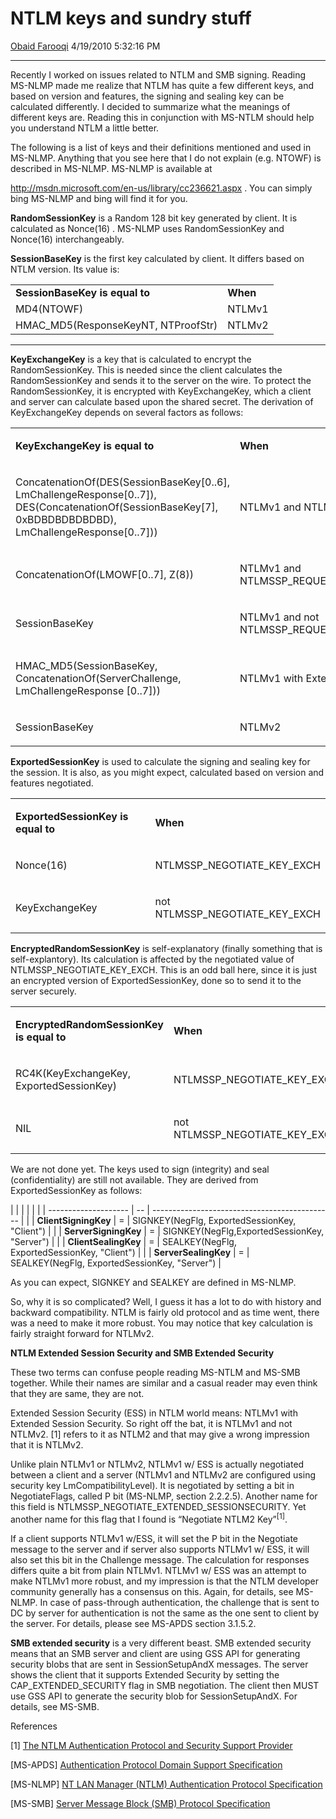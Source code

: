 <div id="page">

# NTLM keys and sundry stuff

[Obaid
Farooqi](https://social.msdn.microsoft.com/profile/Obaid%20Farooqi)
4/19/2010 5:32:16 PM

-----

<div id="content">

Recently I worked on issues related to NTLM and SMB signing. Reading
MS-NLMP made me realize that NTLM has quite a few different keys, and
based on version and features, the signing and sealing key can be
calculated differently. I decided to summarize what the meanings of
different keys are. Reading this in conjunction with MS-NTLM should help
you understand NTLM a little better.

The following is a list of keys and their definitions mentioned and used
in MS-NLMP. Anything that you see here that I do not explain (e.g.
NTOWF) is described in MS-NLMP. MS-NLMP is available at

http://msdn.microsoft.com/en-us/library/cc236621.aspx . You can simply
bing MS-NLMP and bing will find it for you.

**RandomSessionKey** is a Random 128 bit key generated by client. It is
calculated as Nonce(16) . MS-NLMP uses RandomSessionKey and Nonce(16)
interchangeably.

**SessionBaseKey** is the first key calculated by client. It differs
based on NTLM version. Its value is:

|                                      |          |
| ------------------------------------ | -------- |
| **SessionBaseKey is equal to**       | **When** |
| MD4(NTOWF)                           | NTLMv1   |
| HMAC\_MD5(ResponseKeyNT, NTProofStr) | NTLMv2   |

****

**KeyExchangeKey** is a key that is calculated to encrypt the
RandomSessionKey. This is needed since the client calculates the
RandomSessionKey and sends it to the server on the wire. To protect the
RandomSessionKey, it is encrypted with KeyExchangeKey, which a client
and server can calculate based upon the shared secret. The derivation of
KeyExchangeKey depends on several factors as follows:

<table>
<colgroup>
<col style="width: 50%" />
<col style="width: 50%" />
</colgroup>
<tbody>
<tr class="odd">
<td><p><strong>KeyExchangeKey is equal to</strong></p>
<p><strong></strong></p></td>
<td><p><strong>When</strong></p>
<p><strong></strong></p></td>
</tr>
<tr class="even">
<td><p>ConcatenationOf(DES(SessionBaseKey[0..6], LmChallengeResponse[0..7]), DES(ConcatenationOf(SessionBaseKey[7], 0xBDBDBDBDBDBD), LmChallengeResponse[0..7]))</p></td>
<td><p>NTLMv1 and NTLMSSP_NEGOTIATE_LMKEY</p></td>
</tr>
<tr class="odd">
<td><p>ConcatenationOf(LMOWF[0..7], Z(8))</p></td>
<td><p>NTLMv1 and NTLMSSP_REQUEST_NON_NT_SESSION_KEY</p></td>
</tr>
<tr class="even">
<td><p>SessionBaseKey</p></td>
<td><p>NTLMv1 and not NTLMSSP_REQUEST_NON_NT_SESSION_KEY</p></td>
</tr>
<tr class="odd">
<td><p>HMAC_MD5(SessionBaseKey, ConcatenationOf(ServerChallenge, LmChallengeResponse [0..7]))</p></td>
<td><p>NTLMv1 with Extended Session Security</p></td>
</tr>
<tr class="even">
<td><p>SessionBaseKey</p></td>
<td><p>NTLMv2</p></td>
</tr>
</tbody>
</table>

**ExportedSessionKey** is used to calculate the signing and sealing key
for the session. It is also, as you might expect, calculated based on
version and features negotiated.

<table>
<colgroup>
<col style="width: 50%" />
<col style="width: 50%" />
</colgroup>
<tbody>
<tr class="odd">
<td><p><strong>ExportedSessionKey is equal to</strong></p>
<p><strong></strong></p></td>
<td><p><strong>When</strong></p>
<p><strong></strong></p></td>
</tr>
<tr class="even">
<td><p>Nonce(16)</p></td>
<td><p>NTLMSSP_NEGOTIATE_KEY_EXCH</p></td>
</tr>
<tr class="odd">
<td><p>KeyExchangeKey</p></td>
<td><p>not NTLMSSP_NEGOTIATE_KEY_EXCH</p></td>
</tr>
</tbody>
</table>

**EncryptedRandomSessionKey** is self-explanatory (finally something
that is self-explantory). Its calculation is affected by the negotiated
value of NTLMSSP\_NEGOTIATE\_KEY\_EXCH. This is an odd ball here, since
it is just an encrypted version of ExportedSessionKey, done so to send
it to the server securely.

<table>
<colgroup>
<col style="width: 50%" />
<col style="width: 50%" />
</colgroup>
<tbody>
<tr class="odd">
<td><p><strong>EncryptedRandomSessionKey is equal to</strong></p>
<p><strong></strong></p></td>
<td><p><strong>When</strong></p>
<p><strong></strong></p></td>
</tr>
<tr class="even">
<td><p>RC4K(KeyExchangeKey, ExportedSessionKey)</p></td>
<td><p>NTLMSSP_NEGOTIATE_KEY_EXCH</p></td>
</tr>
<tr class="odd">
<td><p>NIL</p></td>
<td><p>not NTLMSSP_NEGOTIATE_KEY_EXCH</p></td>
</tr>
</tbody>
</table>

We are not done yet. The keys used to sign (integrity) and seal
(confidentiality) are still not available. They are derived from
ExportedSessionKey as
follows:

|  |                      |    |                                               |
|  | -------------------- | -- | --------------------------------------------- |
|  | **ClientSigningKey** | \= | SIGNKEY(NegFlg, ExportedSessionKey, "Client") |
|  | **ServerSigningKey** | \= | SIGNKEY(NegFlg,ExportedSessionKey, "Server")  |
|  | **ClientSealingKey** | \= | SEALKEY(NegFlg, ExportedSessionKey, "Client") |
|  | **ServerSealingKey** | \= | SEALKEY(NegFlg, ExportedSessionKey, "Server") |

As you can expect, SIGNKEY and SEALKEY are defined in MS-NLMP.

So, why it is so complicated? Well, I guess it has a lot to do with
history and backward compatibility. NTLM is fairly old protocol and as
time went, there was a need to make it more robust. You may notice that
key calculation is fairly straight forward for NTLMv2.

**NTLM Extended Session Security and SMB Extended Security**

These two terms can confuse people reading MS-NTLM and MS-SMB together.
While their names are similar and a casual reader may even think that
they are same, they are not.

Extended Session Security (ESS) in NTLM world means: NTLMv1 with
Extended Session Security. So right off the bat, it is NTLMv1 and not
NTLMv2. \[1\] refers to it as NTLM2 and that may give a wrong impression
that it is NTLMv2.

Unlike plain NTLMv1 or NTLMv2, NTLMv1 w/ ESS is actually negotiated
between a client and a server (NTLMv1 and NTLMv2 are configured using
security key LmCompatibilityLevel). It is negotiated by setting a bit in
NegotiateFlags, called P bit (MS-NLMP, section 2.2.2.5). Another name
for this field is NTLMSSP\_NEGOTIATE\_EXTENDED\_SESSIONSECURITY. Yet
another name for this flag that I found is “Negotiate NTLM2
Key”<sup>\[1\]</sup>.

If a client supports NTLMv1 w/ESS, it will set the P bit in the
Negotiate message to the server and if server also supports NTLMv1 w/
ESS, it will also set this bit in the Challenge message. The calculation
for responses differs quite a bit from plain NTLMv1. NTLMv1 w/ ESS was
an attempt to make NTLMv1 more robust, and my impression is that the
NTLM developer community generally has a consensus on this. Again, for
details, see MS-NLMP. In case of pass-through authentication, the
challenge that is sent to DC by server for authentication is not the
same as the one sent to client by the server. For details, please see
MS-APDS section 3.1.5.2.

**SMB extended security** is a very different beast. SMB extended
security means that an SMB server and client are using GSS API for
generating security blobs that are sent in SessionSetupAndX messages.
The server shows the client that it supports Extended Security by
setting the CAP\_EXTENDED\_SECURITY flag in SMB negotiation. The client
then MUST use GSS API to generate the security blob for
SessionSetupAndX. For details, see MS-SMB.

References

\[1\] [The NTLM Authentication Protocol and Security Support
Provider](http://davenport.sourceforge.net/ntlm.html)

\[MS-APDS\] [Authentication Protocol Domain Support
Specification](http://msdn.microsoft.com/en-us/library/cc223948.aspx)

\[MS-NLMP\] [NT LAN Manager (NTLM) Authentication Protocol
Specification](http://msdn.microsoft.com/en-us/library/cc236621.aspx)

\[MS-SMB\] [Server Message Block (SMB) Protocol
Specification](http://msdn.microsoft.com/en-us/library/cc246231.aspx)

</div>

</div>
